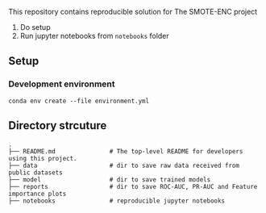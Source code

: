 This repository contains reproducible solution for The SMOTE-ENC project

1. Do setup
2. Run jupyter notebooks from `notebooks` folder


## Setup

### Development environment

`conda env create --file environment.yml`

## Directory strcuture

    .
    ├── README.md               # The top-level README for developers using this project.
    ├── data                    # dir to save raw data received from public datasets
    ├── model                   # dir to save trained models
    ├── reports                 # dir to save ROC-AUC, PR-AUC and Feature importance plots
    ├── notebooks               # reproducible jupyter notebooks
